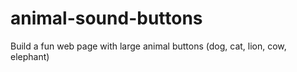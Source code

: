 # animal-sound-buttons
Build a fun web page with large animal buttons (dog, cat, lion, cow, elephant)
